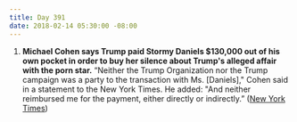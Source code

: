 ```yaml
---
title: Day 391
date: 2018-02-14 05:30:00 -08:00
---
```


1. **Michael Cohen says Trump paid Stormy Daniels $130,000 out of his own pocket in order to buy her silence about Trump's alleged affair with the porn star.** “Neither the Trump Organization nor the Trump campaign was a party to the transaction with Ms. \[Daniels\]," Cohen said in a statement to the New York Times. He added: "And neither reimbursed me for the payment, either directly or indirectly.” ([New York Times](https://www.nytimes.com/2018/02/13/us/politics/stormy-daniels-michael-cohen-trump.html))